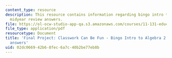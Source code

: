 ```yaml
---
content_type: resource
description: This resource contains information regarding bingo intro to algebra 2
  midyear review answers.
file: https://ol-ocw-studio-app-qa.s3.amazonaws.com/courses/11-131-educational-theory-and-practice-iii-spring-2012/02dc066942b68fec6a7c40b2be77eb8b_MIT11_131S12_Binmdrvew_ans.pdf
file_type: application/pdf
resourcetype: Document
title: 'Final Project: Classwork Can Be Fun - Bingo Intro to Algebra 2 Midyear Review
  answers'
uid: 02dc0669-42b6-8fec-6a7c-40b2be77eb8b
---
```

